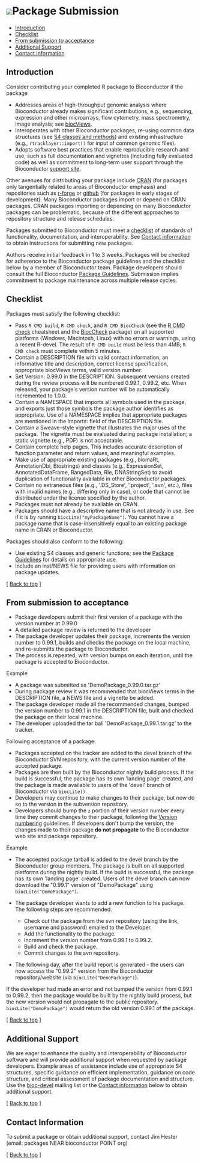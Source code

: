 ![](/images/icons/magnifier.gif)Package Submission
==================================================

* [Introduction](#introduction)
* [Checklist](#checklist)
* [From submission to acceptance](#acceptance)
* [Additional Support](#support)
* [Contact Information](#contact-info)

<h2 id="introduction">Introduction</h2>

Consider contributing your completed R package to Bioconductor if the
package

* Addresses areas of high-throughput genomic analysis where
  Bioconductor already makes significant contributions, e.g.,
  sequencing, expression and other microarrays, flow cytometry, mass
  spectrometry, image analysis; see
  [biocViews](http://bioconductor.org/packages/devel/BiocViews.html#___Software).
* Interoperates with other Bioconductor packages, re-using common data
  structures (see
  [S4 classes and methods](/developers/how-to/S4-classes/)) and
  existing infrastructure (e.g., `rtracklayer::import()` for input of
  common genomic files).
* Adopts software best practices that enable reproducible research and
  use, such as full documentation and vignettes (including fully
  evaluated code) as well as commitment to long-term user support
  through the Bioconductor
  [support site](https://support.bioconductor.org).

Other avenues for distributing your package include
[CRAN](http://www.r-project.org/) (for packages only tangentially
related to areas of Bioconductor emphasis) and repositories such as
[r-forge](https://r-forge.r-project.org/) or
[github](https://github.com) (for packages in early stages of
development).  Many Bioconductor packages import or depend on CRAN
packages. CRAN packages importing or depending on many Bioconductor
packages can be problematic, because of the different approaches to
repository structure and release schedules.

Packages submitted to Bioconductor must meet a [checklist](#checklist)
of standards of functionality, documentation, and
interoperability. See [Contact information](#contact-info) to obtain
instructions for submitting new packages.

Authors receive initial feedback in 1 to 3 weeks. Packages will be checked
for adherence to the Bioconductor package guidelines and the checklist below
by a member of Bioconductor team. Package developers should consult the full
Bioconductor [Package Guidelines](/developers/package-guidelines/). Submission
implies commitment to package maintenance across multiple release cycles.

<h2 id="checklist">Checklist</h2>

Packages must satisfy the following checklist:

* Pass `R CMD build`, `R CMD check`, and `R CMD BiocCheck` (see the
  [R CMD check](http://r-pkgs.had.co.nz/check.html)
  cheatsheet and the [BiocCheck](/packages/devel/bioc/html/BiocCheck.html) package) on all supported platforms (Windows, Macintosh, Linux) 
  with no errors or warnings, using a recent R-devel. 
  The result of `R CMD build` must be less than 4MB; 
  `R CMD check` must complete within 5 minutes.
* Contain a DESCRIPTION file with valid contact information, an informative
  title and description, correct license specification, appropriate biocViews
  terms, valid version number.
* Set Version: 0.99.0 in the DESCRIPTION.  Subsequent versions created
  during the review process will be numbered 0.99.1, 0.99.2, etc.
  When released, your package's version number will be automatically
  incremented to 1.0.0.
* Contain a NAMESPACE that imports all symbols used in the package, and
  exports just those symbols the package author identifies as appropriate.
  Use of a NAMESPACE implies that appropriate packages are mentioned in the
  Imports: field of the DESCRIPTION file.
* Contain a Sweave-style vignette that illustrates the major uses of the
  package. The vignette must be evaluated during package installation; a
  static vignette (e.g., PDF) is not acceptable.
* Contain complete help pages. This includes accurate description of function
  parameter and return values, and meaningful examples.
* Make use of appropriate existing packages (e.g., biomaRt, AnnotationDbi,
  Biostrings) and classes (e.g., ExpressionSet, AnnotatedDataFrame,
  RangedData, Rle, DNAStringSet) to avoid duplication of functionality
  available in other Bioconductor packages.
* Contain no extraneous files (e.g., '.DS_Store', '.project', '.svn', etc.),
  files with invalid names (e.g., differing only in case), or code that
  cannot be distributed under the license specified by the author.
* Packages must not already be available on CRAN.
* Packages should have a descriptive name that is not already in use.
  See if it is by running <code>biocLite("myPackageName")</code>. You
  cannot have a package name that is case-insensitively equal to
  an existing package name in CRAN or Bioconductor.

Packages should also conform to the following:

* Use existing S4 classes and generic functions; see the
  [Package Guidelines](/developers/package-guidelines) for details on
  appropriate use.
* Include an inst/NEWS file for providing users with information on package
  updates.

<p class="back_to_top">[ <a href="#top">Back to top</a> ]</p>

<h2 id="acceptance">From submission to acceptance</h2>

* Package developers submit their first version of a package with the
  version number at 0.99.0
* A detailed package review is returned to the developer
* The package developer updates their package, increments the version
  number to 0.99.1, builds and checks the package on the local
  machine, and re-submitts the package to Bioconductor.
* The process is repeated, with version bumps on each iteration, until
  the package is accepted to Bioconductor.

Example  

* A package was submitted as 'DemoPackage_0.99.0.tar.gz'
* During package review it was recommended that biocViews terms in the
  DESCRIPTION file, a NEWS file and a vignette be added.
* The package developer made all the recommended changes, bumped the
  version number to 0.99.1 in the DESCRIPTION file, built and checked
  the package on their local machine.
* The developer uploaded the tar ball 'DemoPackage_0.99.1.tar.gz' to
  the tracker.

Following acceptance of a package:

* Packages accepted on the tracker are added to the devel branch of
  the Bioconductor SVN repository, with the current version number of
  the accepted package.
* Packages are then built by the Bioconductor nightly build
  process. If the build is successful, the package has its own
  'landing page' created, and the package is made available to users
  of the 'devel' branch of Bioconductor via `biocLite()`.
* Developers may continue to make changes to their package, but now do
  so to the version in the subversion repository.
* Developers should bump the `z` portion of their version number every
  time they commit changes to their package, following the
  [Version numbering](/developers/how-to/version-numbering/) guidelines. If
  developers don't bump the version, the changes made to their package
  **do not propagate** to the Bioconductor web site and package
  repository.

Example  

* The accepted package tarball is added to the devel branch by the
  Bioconductor group members. The package is built on all supported
  platforms during the nightly build. If the build is successful, the
  package has its own 'landing page' created. Users of the devel
  branch can now download the "0.99.1" version of "DemoPackage" using
  `biocLite("DemoPackage")`.
* The package developer wants to add a new function to his
  package. The following steps are recommended.

  * Check out the package from the svn repository (using the link,
    username and password) emailed to the Developer.
  * Add the functionality to the package.
  * Increment the version number from 0.99.1 to 0.99.2.
  * Build and check the package.
  * Commit changes to the svn repository.
  
* The following day, after the build report is generated - the users
  can now access the "0.99.2" version from the Bioconductor
  repository/website (via `biocLite("DemoPackage")`).

If the developer had made an error and not bumped the version from
0.99.1 to 0.99.2, then the package would be built by the nightly build
process, but the new version would not propagate to the public
repository. `biocLite("DemoPackage")` would return the old version
0.99.1 of the package.

<p class="back_to_top">[ <a href="#top">Back to top</a> ]</p>

<h2 id="support">Additional Support</h2>

We are eager to enhance the quality and interoperability of Bioconductor
software and will provide additional support when requested by package
developers. Example areas of assistance include use of appropriate S4
structures, specific guidance on efficient implementation, guidance on code
structure, and critical assessment of package documentation and structure.
Use the [bioc-devel](/help/mailing-list/) mailing list or the [Contact
information](#contact-information) below to obtain additional support.

<p class="back_to_top">[ <a href="#top">Back to top</a> ]</p>

<h2 id="contact-info">Contact Information</h2>

To submit a package or obtain additional support, contact Jim Hester
(email: packages NEAR bioconductor POINT org)


<p class="back_to_top">[ <a href="#top">Back to top</a> ]</p>
